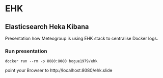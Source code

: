 # EHK

## Elasticsearch Heka Kibana

Presentation how Meteogroup is using EHK stack to centralise Docker logs.

### Run presentation

    docker run --rm -p 8080:8080 bogue1979/ehk

point your Browser to http://localhost:8080/ehk.slide
